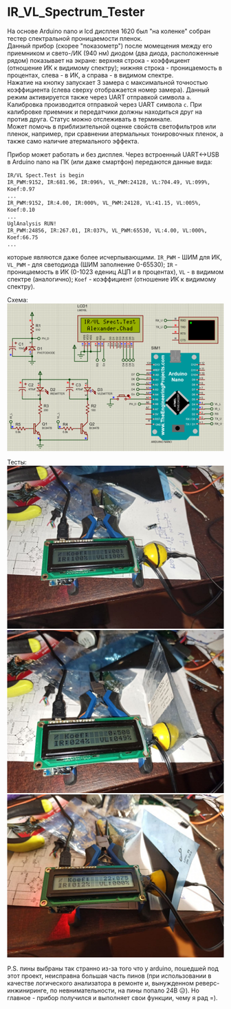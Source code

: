 # IR_VL_Spectrum_Tester

На основе Arduino nano и lcd дисплея 1620 был "на коленке" собран тестер спектральной проницаемости пленок.  
Данный прибор (скорее "показометр") после момещения между его приемником и свето-/ИК (940 нм) диодом (два диода, расположенные рядом)
показывает на экране: верхняя строка - коэффициент (отношение ИК к видимому спектру);
нижняя строка - проницаемость в процентах, слева - в ИК, а справа - в видимом спектре.  
Нажатие на кнопку запускает 3 замера с максимальной точностью коэффициента (слева сверху отображается номер замера). 
Данный режим активируется также через UART отправкой символа `a`.  
Калибровка производится отправкой через UART символа `c`. При калибровке приемник и передатчики должны находиться друг на против друга. Статус можно отслеживать в терминале.  
Может помочь в приблизительной оценке свойств светофильтров или пленок, например, при сравнении атермальных тонировочных пленок, а также само наличие атермального эффекта.

Прибор может работать и без дисплея. Через встроенный UART<->USB в Arduino nano на ПК (или даже смартфон) передаются данные вида:  
```
IR/VL Spect.Test is begin
IR_PWM:9152, IR:681.96, IR:096%, VL_PWM:24128, VL:704.49, VL:099%, Koef:0.97
...
IR_PWM:9152, IR:4.00, IR:000%, VL_PWM:24128, VL:41.15, VL:005%, Koef:0.10
...
UglAnalysis RUN!
IR_PWM:24856, IR:267.01, IR:037%, VL_PWM:65530, VL:4.00, VL:000%, Koef:66.75
...
```  
которые являются даже более исчерпывающими. `IR_PWM` - ШИМ для ИК, `VL_PWM` - для светодиода (ШИМ заполнение 0-65530); `IR` - проницаемость в ИК (0-1023 едениц АЦП и в процентах), 
`VL` - в видимом спектре (аналогично); `Koef` - коэффициент (отношение ИК к видимому спектру).

Схема:  
![Схема](https://github.com/AlexanderChad/IR_VL_Spectrum_Tester/blob/main/IR_VL_Spectrum_Tester_scheme.png)  

Тесты:  
![test1](https://github.com/AlexanderChad/IR_VL_Spectrum_Tester/blob/main/test1.jpg)  
![test2](https://github.com/AlexanderChad/IR_VL_Spectrum_Tester/blob/main/test2.jpg) 
![test3](https://github.com/AlexanderChad/IR_VL_Spectrum_Tester/blob/main/test3.jpg)  

P.S. пины выбраны так странно из-за того что у arduino, пошедшей под этот проект, неисправна большая часть пинов 
(при использовании в качестве логического анализатора в ремонте и, вынужденном реверс-инжиниринге, по невнимательности, на пины попало 24В 😥). 
Но главное - прибор получился и выполняет свои функции, чему я рад =).
